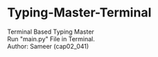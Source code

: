 # Typing-Master-Terminal
Terminal Based Typing Master
<br>
Run "main.py" File in Terminal.
<br>
Author: Sameer (cap02_041)
